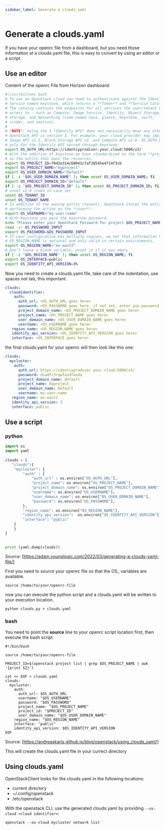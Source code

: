 ```yaml
---
sidebar_label: Generate a clouds.yaml
---
```

# Generate a clouds.yaml 

If you have your openrc file from a dashboard, but you need those information at a clouds.yaml file,
this is easy to convert by using an editor or a script.

## Use an editor

Content of the openrc File from Horizon dashboard:
```sh title="admin-rc.sh"
#!/usr/bin/env bash
# To use an OpenStack cloud you need to authenticate against the Identity
# service named keystone, which returns a **Token** and **Service Catalog**.
# The catalog contains the endpoints for all services the user/tenant has
# access to - such as Compute, Image Service, Identity, Object Storage, Block
# Storage, and Networking (code-named nova, glance, keystone, swift,
# cinder, and neutron).
#
# *NOTE*: Using the 3 *Identity API* does not necessarily mean any other
# OpenStack API is version 3. For example, your cloud provider may implement
# Image API v1.1, Block Storage API v2, and Compute API v2.0. OS_AUTH_URL is
# only for the Identity API served through keystone.
export OS_AUTH_URL=https://identiyprodiver.your.cloud:5000/v3/
# With the addition of Keystone we have standardized on the term **project**
# as the entity that owns the resources.
export OS_PROJECT_ID=7942e314c60041cfaf28545e4714f3cb
export OS_PROJECT_NAME="myproject"
export OS_USER_DOMAIN_NAME="Default"
if [ -z "$OS_USER_DOMAIN_NAME" ]; then unset OS_USER_DOMAIN_NAME; fi
export OS_PROJECT_DOMAIN_ID="default"
if [ -z "$OS_PROJECT_DOMAIN_ID" ]; then unset OS_PROJECT_DOMAIN_ID; fi
# unset v2.0 items in case set
unset OS_TENANT_ID
unset OS_TENANT_NAME
# In addition to the owning entity (tenant), OpenStack stores the entity
# performing the action as the **user**.
export OS_USERNAME="my-user-name"
# With Keystone you pass the keystone password.
echo "Please enter your OpenStack Password for project $OS_PROJECT_NAME as user $OS_USERNAME: "
read -sr OS_PASSWORD_INPUT
export OS_PASSWORD=$OS_PASSWORD_INPUT
# If your configuration has multiple regions, we set that information here.
# OS_REGION_NAME is optional and only valid in certain environments.
export OS_REGION_NAME="eu-east2"
# Don't leave a blank variable, unset it if it was empty
if [ -z "$OS_REGION_NAME" ]; then unset OS_REGION_NAME; fi
export OS_INTERFACE=public
export OS_IDENTITY_API_VERSION=3%  
```

Now you need to create a clouds.yaml file, take care of the indentation, use spaces not tab, this important.

```yaml title="clouds.yaml"
clouds:
  cloudidentifier:
    auth:
      auth_url: <OS_AUTH_URL goes here> 
      password: <OS_PASSWORD goes here, if not set, enter you password here>
      project_domain_name: <OS_PROJECT_DOMAIN_NAME goes here>
      project_name: <OS_PROJECT_NAME goes here>
      user_domain_name: <OS_USER_DOMAIN_NAME goes here>
      username: <OS_USERNAME goes here>
   region_name: <OS_REGION_NAME goes here>
   identity_api_version: <OS_IDENTITY_API_VERSION goes here> 
   interface: <OS_INTERFACE goes here>
```

the final clouds.yaml for your openrc will then look like this one:

```yaml title="clouds.yaml"
clouds:
  mycluster:
    auth:
      auth_url: https://identiyprodiver.your.cloud:5000/v3/
      password: dsadfr3rqwfasdfasda
      project_domain_name: default
      project_name: myproject
      user_domain_name: Default
      username: my-user-name
   region_name: eu-east2
   identity_api_version: 3
   interface: public
```
## Use a script

### python

```python title="clouds.py"
import os
import yaml
 
clouds = {
   "clouds":{
    "mycluster": {
        "auth" : {
            "auth_url" : os.environ["OS_AUTH_URL"], 
            "project_name": os.environ["OS_PROJECT_NAME"],
            "project_domain_name": os.environ["OS_PROJECT_DOMAIN_NAME"],
            "username": os.environ["OS_USERNAME"],
            "user_domain_name": os.environ["OS_USER_DOMAIN_NAME"],
            "password": os.environ["OS_PASSWORD"],
        },
        "region_name": os.environ["OS_REGION_NAME"],
        "identity_api_version":  os.environ["OS_IDENTITY_API_VERSION"],
        "interface": "public" 
    }
    }
}
 
 
print (yaml.dump(clouds))
```
Source: [https://adam.younglogic.com/2022/03/generating-a-clouds-yaml-file/]

First you need to source your openrc file so that the OS_ variables are available.

```
source /home/to/your/openrc-file
```

now you can execute the python script and a clouds.yaml will be written to your execution location.

```
python clouds.py > clouds.yaml
```

### bash

You need to point the **source** line to your openrc script location first, then execute the bash script.

```
#!/bin/bash

source /home/to/your/openrc-file

PROJECT_ID=$(openstack project list | grep $OS_PROJECT_NAME | awk '{print $2}')

cat << EOF > clouds.yaml
clouds:
  mycluster:
    auth:
      auth_url: $OS_AUTH_URL
      username: "$OS_USERNAME"
      password: "$OS_PASSWORD"
      project_name: "$OS_PROJECT_NAME"
      project_id: "$PROJECT_ID"
      user_domain_name: "$OS_USER_DOMAIN_NAME"
    region_name: "$OS_REGION_NAME"
    interface: "public"
    identity_api_version: $OS_IDENTITY_API_VERSION
EOF
```
Source: [https://andreaskaris.github.io/blog/openstack/using_clouds_yaml/]

This will create the clouds.yaml file in your currect directory

## Using clouds.yaml

OpenStackClient looks for the  clouds.yaml in the following locations:

- current directory
- ~/.config/openstack
- /etc/openstack

With the openstack CLI, use the generated clouds.yaml by providing ```--os-cloud <cloud identifier>```:

```
openstack --os-cloud mycluster network list
```

